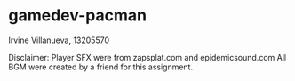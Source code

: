 # gamedev-pacman
Irvine Villanueva, 13205570

Disclaimer:
Player SFX were from zapsplat.com and epidemicsound.com
All BGM were created by a friend for this assignment.
